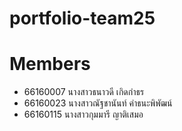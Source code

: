 # portfolio-team25
# Members
- 66160007 นางสาวธนาวดี เกิดกำธร
- 66160023 นางสาวณัฐชานันท์ คำธนะพิพัฒน์
- 66160115 นางสาวกุมมารี ญาติเสมอ